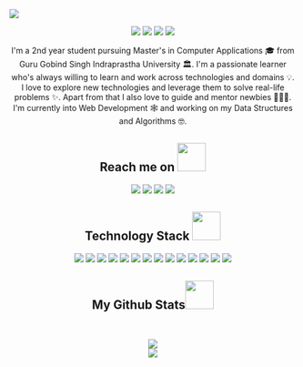 <p align="center">
 
</p align="center">
<img src="https://github.com/ritik307/ritik307/blob/main/images/newbg(1).png" />

<p align="center">
 
 <img src="https://badges.pufler.dev/visits/ritik307/ritik307"/>
 <img src="https://badges.pufler.dev/years/ritik307"/>
 <img src="https://badges.pufler.dev/repos/ritik307"/>
 <img src="https://badges.pufler.dev/commits/monthly/ritik307" />

</p>

<p align="center">
  I'm a 2nd year student pursuing Master's in Computer Applications 🎓 from Guru Gobind Singh Indraprastha University 🏛. I'm a passionate learner who's always willing       to learn and work across technologies and domains 💡. I love to explore new technologies and leverage them to solve real-life problems ✨. Apart from that I also love to guide and mentor newbies 👨🏻‍💻. I'm currently into Web Development 🕸️ and working on my Data Structures and Algorithms 🤓.
</p>  

<h2 align="center">Reach me on <img src="https://media0.giphy.com/media/jqNPzdTTxQfOgOqpO4/source.gif" width="50"></h2>

<p align="center">
  
<img src="https://img.shields.io/badge/-ritik-purple?style=flat-square&logo=instagram&logoColor=white&link=https://www.instagram.com/pinkdogg307/"/>
<img src="https://img.shields.io/badge/-ritik-c14438?style=flat-square&logo=Gmail&logoColor=white&link=mailto:ritikpr307@gmail.com"/>
<img src="https://img.shields.io/badge/-ritik-blue?style=flat-square&logo=Linkedin&logoColor=white&link=https://www.linkedin.com/in/ritik-rawal-698a18142/"/>
<img src="https://img.shields.io/badge/-ritik-blue?style=flat-square&logo=twitter&logoColor=white&link=https://twitter.com/RitikRa06432772"/>

</p>


<h2 align="center">Technology Stack <img src="https://github.com/ritik307/ritik307/blob/main/images/laptop.gif" width="50"></h2>

<p align="center">
 <img src="https://img.shields.io/badge/C-00599C?style=flat-square&logo=c&logoColor=white"/>
<img src="https://img.shields.io/badge/-java-E34A86?style=flat-square&logo=java"/>
<img src="https://img.shields.io/badge/-C++-00599C?style=flat-square&logo=c"/>
<img src="https://img.shields.io/badge/-HTML5-E34F26?style=flat-square&logo=html5&logoColor=white"/>
<img src="https://img.shields.io/badge/-CSS3-1572B6?style=flat-square&logo=css3"/>
<img src="https://img.shields.io/badge/-Bootstrap-563D7C?style=flat-square&logo=bootstrap"/>
<img src="https://img.shields.io/badge/-Heroku-430098?style=flat-square&logo=heroku"/>
<img src="https://img.shields.io/badge/-JavaScript-black?style=flat-square&logo=javascript"/>
<img src="https://img.shields.io/badge/-Nodejs-black?style=flat-square&logo=Node.js"/>
<img src="https://img.shields.io/badge/-React-black?style=flat-square&logo=react"/>
<img src="https://img.shields.io/badge/-MongoDB-black?style=flat-square&logo=mongodb"/>
<img src="https://img.shields.io/badge/-MySQL-black?style=flat-square&logo=mysql"/>
<img src="https://img.shields.io/badge/-Git-black?style=flat-square&logo=git"/>
<img src="https://img.shields.io/badge/-GitHub-black?style=flat-square&logo=github"/>
</p>


<h2 align="center">
  My Github Stats<img src="https://media.giphy.com/media/VgCDAzcKvsR6OM0uWg/giphy.gif" width="50">
</h2>
 
<br>
<p align = "center">
  <img src = "https://github-readme-stats.vercel.app/api?username=ritik307&show_icons=true&theme=radical&line_height=27">
  <br>
  <img src = "https://github-readme-stats.vercel.app/api/top-langs/?username=ritik307&hide=css,java,html&theme=radical">
</p>

